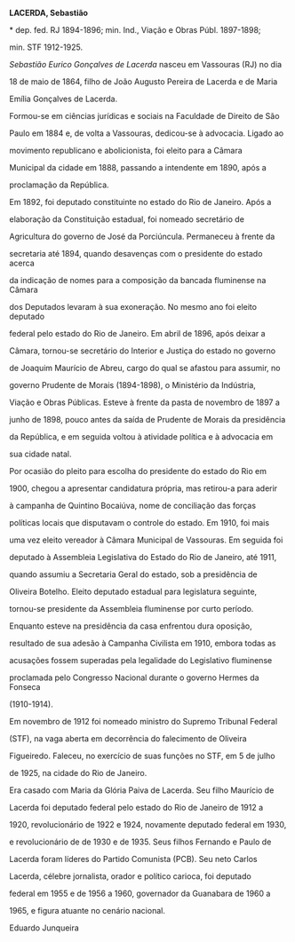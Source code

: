 **LACERDA, Sebastião**



\* dep. fed. RJ 1894-1896; min. Ind., Viação e Obras Públ. 1897-1898;

min. STF 1912-1925.



*Sebastião Eurico Gonçalves de Lacerda* nasceu em Vassouras (RJ) no dia

18 de maio de 1864, filho de João Augusto Pereira de Lacerda e de Maria

Emília Gonçalves de Lacerda.



Formou-se em ciências jurídicas e sociais na Faculdade de Direito de São

Paulo em 1884 e, de volta a Vassouras, dedicou-se à advocacia. Ligado ao

movimento republicano e abolicionista, foi eleito para a Câmara

Municipal da cidade em 1888, passando a intendente em 1890, após a

proclamação da República.



Em 1892, foi deputado constituinte no estado do Rio de Janeiro. Após a

elaboração da Constituição estadual, foi nomeado secretário de

Agricultura do governo de José da Porciúncula. Permaneceu à frente da

secretaria até 1894, quando desavenças com o presidente do estado acerca

da indicação de nomes para a composição da bancada fluminense na Câmara

dos Deputados levaram à sua exoneração. No mesmo ano foi eleito deputado

federal pelo estado do Rio de Janeiro. Em abril de 1896, após deixar a

Câmara, tornou-se secretário do Interior e Justiça do estado no governo

de Joaquim Maurício de Abreu, cargo do qual se afastou para assumir, no

governo Prudente de Morais (1894-1898), o Ministério da Indústria,

Viação e Obras Públicas. Esteve à frente da pasta de novembro de 1897 a

junho de 1898, pouco antes da saída de Prudente de Morais da presidência

da República, e em seguida voltou à atividade política e à advocacia em

sua cidade natal.



Por ocasião do pleito para escolha do presidente do estado do Rio em

1900, chegou a apresentar candidatura própria, mas retirou-a para aderir

à campanha de Quintino Bocaiúva, nome de conciliação das forças

políticas locais que disputavam o controle do estado. Em 1910, foi mais

uma vez eleito vereador à Câmara Municipal de Vassouras. Em seguida foi

deputado à Assembleia Legislativa do Estado do Rio de Janeiro, até 1911,

quando assumiu a Secretaria Geral do estado, sob a presidência de

Oliveira Botelho. Eleito deputado estadual para legislatura seguinte,

tornou-se presidente da Assembleia fluminense por curto período.

Enquanto esteve na presidência da casa enfrentou dura oposição,

resultado de sua adesão à Campanha Civilista em 1910, embora todas as

acusações fossem superadas pela legalidade do Legislativo fluminense

proclamada pelo Congresso Nacional durante o governo Hermes da Fonseca

(1910-1914).



Em novembro de 1912 foi nomeado ministro do Supremo Tribunal Federal

(STF), na vaga aberta em decorrência do falecimento de Oliveira

Figueiredo. Faleceu, no exercício de suas funções no STF, em 5 de julho

de 1925, na cidade do Rio de Janeiro.



Era casado com Maria da Glória Paiva de Lacerda. Seu filho Maurício de

Lacerda foi deputado federal pelo estado do Rio de Janeiro de 1912 a

1920, revolucionário de 1922 e 1924, novamente deputado federal em 1930,

e revolucionário de de 1930 e de 1935. Seus filhos Fernando e Paulo de

Lacerda foram líderes do Partido Comunista (PCB). Seu neto Carlos

Lacerda, célebre jornalista, orador e político carioca, foi deputado

federal em 1955 e de 1956 a 1960, governador da Guanabara de 1960 a

1965, e figura atuante no cenário nacional.



Eduardo Junqueira



